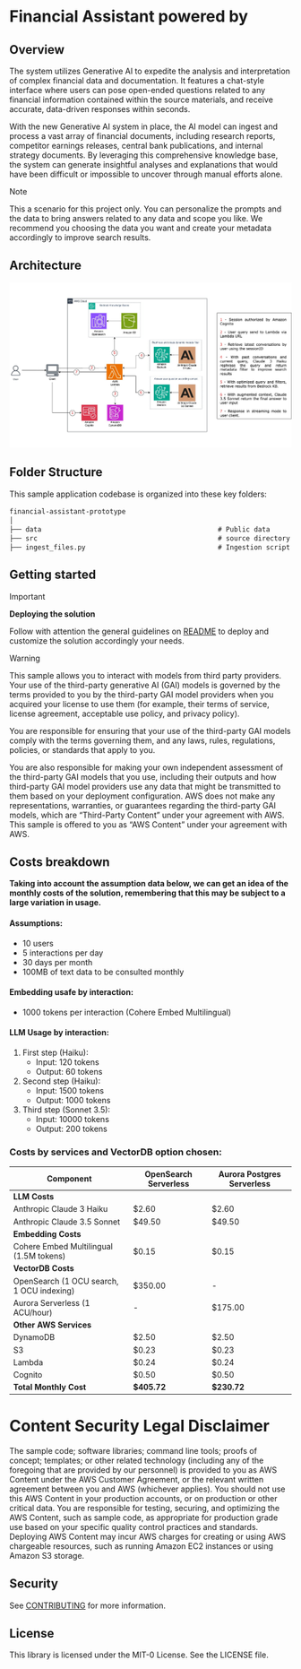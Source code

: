 # Financial Assistant powered by 

## Overview

The system utilizes Generative AI to expedite the analysis and interpretation of complex financial data and documentation. It features a chat-style interface where users can pose open-ended questions related to any financial information contained within the source materials, and receive accurate, data-driven responses within seconds.

With the new Generative AI system in place, the AI model can ingest and process a vast array of financial documents, including research reports, competitor earnings releases, central bank publications, and internal strategy documents. By leveraging this comprehensive knowledge base, the system can generate insightful analyses and explanations that would have been difficult or impossible to uncover through manual efforts alone.

> [!NOTE] 
> This a scenario for this project only. You can personalize the prompts and the data to bring answers related to any data and scope you like. We recommend you choosing the data you want and create your metadata accordingly to improve search results.

## Architecture

![High Level Architecture](./images/prototype.jpg)

## Folder Structure

This sample application codebase is organized into these key folders:

```
financial-assistant-prototype
│
├── data                                            # Public data
├── src                                             # source directory
├── ingest_files.py                                 # Ingestion script
```

## Getting started
> [!IMPORTANT] 
>
>**Deploying the solution**
>
>Follow with attention the general guidelines on [README](src/README.md) to deploy and customize the solution accordingly your needs.

> [!WARNING]
>
>This sample allows you to interact with models from third party providers. Your use of the third-party generative AI (GAI) models is governed by the terms provided to you by the third-party GAI model providers when you acquired your license to use them (for example, their terms of service, license agreement, acceptable use policy, and privacy policy).
>
>You are responsible for ensuring that your use of the third-party GAI models comply with the terms governing them, and any laws, rules, regulations, policies, or standards that apply to you.
>
>You are also responsible for making your own independent assessment of the third-party GAI models that you use, including their outputs and how third-party GAI model providers use any data that might be transmitted to them based on your deployment configuration. AWS does not make any representations, warranties, or guarantees regarding the third-party GAI models, which are “Third-Party Content” under your agreement with AWS. This sample is offered to you as “AWS Content” under your agreement with AWS.

## Costs breakdown
**Taking into account the assumption data below, we can get an idea of the monthly costs of the solution, remembering that this may be subject to a large variation in usage.**

#### Assumptions:
- 10 users
- 5 interactions per day
- 30 days per month
- 100MB of text data to be consulted monthly

#### Embedding usafe by interaction:
- 1000 tokens per interaction (Cohere Embed Multilingual)

#### LLM Usage by interaction:
1. First step (Haiku):
   - Input: 120 tokens
   - Output: 60 tokens
2. Second step (Haiku):
   - Input: 1500 tokens
   - Output: 1000 tokens
3. Third step (Sonnet 3.5):
   - Input: 10000 tokens
   - Output: 200 tokens

 ### Costs by services and VectorDB option chosen:
 
 <div align="center">

   
| Component | OpenSearch Serverless | Aurora Postgres Serverless |
|-----------|-----------------|-------------|
| **LLM Costs** | | |
| Anthropic Claude 3 Haiku  | $2.60 | $2.60 |
| Anthropic Claude 3.5 Sonnet  | $49.50 | $49.50 |
| **Embedding Costs** | | |
| Cohere Embed Multilingual (1.5M tokens) | $0.15 | $0.15 |
| **VectorDB Costs** | | |
| OpenSearch (1 OCU search, 1 OCU indexing) | $350.00 | - |
| Aurora Serverless (1 ACU/hour) | - | $175.00 |
| **Other AWS Services** | | |
| DynamoDB | $2.50 | $2.50 |
| S3 | $0.23 | $0.23 |
| Lambda | $0.24 | $0.24 |
| Cognito | $0.50 | $0.50 |
| **Total Monthly Cost** | **$405.72** | **$230.72** |
   
 </div>

# Content Security Legal Disclaimer
The sample code; software libraries; command line tools; proofs of concept; templates; or other related technology (including any of the foregoing that are provided by our personnel) is provided to you as AWS Content under the AWS Customer Agreement, or the relevant written agreement between you and AWS (whichever applies). You should not use this AWS Content in your production accounts, or on production or other critical data. You are responsible for testing, securing, and optimizing the AWS Content, such as sample code, as appropriate for production grade use based on your specific quality control practices and standards. Deploying AWS Content may incur AWS charges for creating or using AWS chargeable resources, such as running Amazon EC2 instances or using Amazon S3 storage.

## Security

See [CONTRIBUTING](CONTRIBUTING.md#security-issue-notifications) for more information.

## License

This library is licensed under the MIT-0 License. See the LICENSE file.

